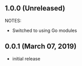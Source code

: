 ## 1.0.0 (Unreleased)

NOTES:

- Switched to using Go modules

## 0.0.1 (March 07, 2019)

- initial release
